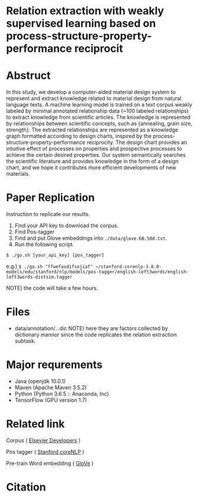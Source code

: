 # Relation extraction with weakly supervised learning based on process-structure-property-performance reciprocit

# Abstruct
In this study, we develop a computer-aided material design system to represent
and extract knowledge related to material design from natural language texts. A machine learning model is trained on a text corpus weakly labeled by minimal annotated relationship data (~100 labeled relationships) to extract knowledge from scientific articles. The knowledge is represented by relationships between scientific concepts, such as {annealing, grain size, strength}. 
The extracted relationships are represented as a knowledge graph formatted according to design charts, inspired by the process-structure-property-performance reciprocity. The design chart provides an intuitive effect of processes on properties and prospective processes to achieve the certain desired properties. 
Our system semantically searches the scientific literature and provides knowledge in the form of a design chart, and we hope it contributes more efficient developments of new materials. 

# Paper Replication
Instruction to replicate our results.

1.  Find your API key to download the corpus.
2.  Find Pos-tagger
3.  Find and put Glove embeddings into `./data/glove.6B.50d.txt`. 
4.  Run the following script.

```
$ ./go.sh [your_api_key] [pos_tagger]
```
e.g.) `$ ./go.sh "ffwefasdifsojiaf" ~/stanford-corenlp-3.8.0-models/edu/stanford/nlp/models/pos-tagger/english-left3words/english-left3words-distsim.tagger`

NOTE) the code will take a few hours. 


# Files
* data/annotation/...dic
NOTE) here they are factors collected by dictionary mannor since the code replicates the relation extraction subtask. 

# Major requrements
* Java (openjdk 10.0.1)
* Maven (Apache Maven 3.5.2)
* Python (Python 3.6.5 :: Anaconda, Inc)
* TensorFlow (GPU version 1.7)


# Related link
Corpus ( [Elsevier Developers](https://dev.elsevier.com) )

Pos tagger ( [Stanford coreNLP](https://stanfordnlp.github.io/CoreNLP) )

Pre-train Word embedding ( [GloVe](https://nlp.stanford.edu/projects/glove) ) 

# Citation



